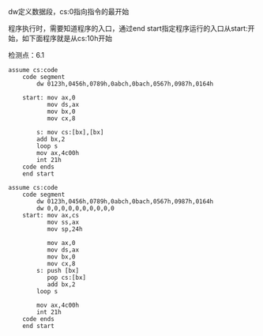 dw定义数据段，cs:0指向指令的最开始

程序执行时，需要知道程序的入口，通过end start指定程序运行的入口从start:开始，如下面程序就是从cs:10h开始

检测点：6.1

```assembly
assume cs:code
	code segment
		dw 0123h,0456h,0789h,0abch,0bach,0567h,0987h,0164h
		
	start: mov ax,0
		   mov ds,ax
		   mov bx,0
		   mov cx,8
			
		s: mov cs:[bx],[bx]
		add bx,2
		loop s
		mov ax,4c00h
		int 21h
	code ends
	end start
```

```assembly
assume cs:code
	code segment
		dw 0123h,0456h,0789h,0abch,0bach,0567h,0987h,0164h
		dw 0,0,0,0,0,0,0,0,0,0
	start: mov ax,cs
		   mov ss,ax
		   mov sp,24h
		   
		   mov ax,0
		   mov ds,ax
		   mov bx,0
		   mov cx,8
		s: push [bx]
		   pop cs:[bx]
		   add bx,2
		loop s
		
		mov ax,4c00h
		int 21h
	code ends
	end start
			
```

